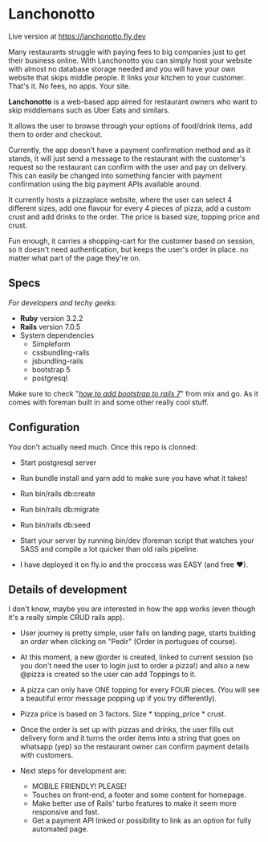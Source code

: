 

# Lanchonotto
Live version at https://lanchonotto.fly.dev

Many restaurants struggle with paying fees to big companies just to get their business online. With Lanchonotto you can simply host your website with almost no database storage needed and you will have your own website that skips middle people. It links your kitchen to your customer. That's it. No fees, no apps. Your site.



<strong>

Lanchonotto</strong> is a web-based app aimed for restaurant owners who want to skip middlemans such as Uber Eats and similars.

It allows the user to browse through your options of food/drink items, add them to order and checkout.



Currently, the app doesn't have a payment confirmation method and as it stands, it will just send a message to the restaurant with the customer's request so the restaurant can confirm with the user and pay on delivery. This can easily be changed into something fancier with payment confirmation using the big payment APIs available around.



It currently hosts a pizzaplace website, where the user can select 4 different sizes, add one flavour for every 4 pieces of pizza, add a custom crust and add drinks to the order. The price is based size, topping price and crust.



Fun enough, it carries a shopping-cart for the customer based on session, so it doesn't need authentication, but keeps the user's order in place. no matter what part of the page they're on.



## Specs
*For developers and techy geeks:*
 * **Ruby** version 3.2.2
 * **Rails** version 7.0.5
 * System dependencies
	 * Simpleform
	 * cssbundling-rails
	 * jsbundling-rails
	 * bootstrap 5
	 * postgresql


Make sure to check "*[how to add bootstrap to rails 7](https://mixandgo.com/learn/ruby-on-rails/how-to-install-bootstrap)*" from mix and go. As it comes with foreman built in and some other really cool stuff.



## Configuration

You don't actually need much.
Once this repo is clonned:

 - Start postgresql server
 - Run bundle install and yarn add to make sure you have what it takes!
 - Run bin/rails db:create
 - Run bin/rails db:migrate
 - Run bin/rails db:seed
 - Start your server by running bin/dev (foreman script that watches your SASS and compile a lot quicker than old rails pipeline.

- I have deployed it on fly.io and the proccess was EASY (and free ♥).

## Details of development

I don't know, maybe you are interested in how the app works (even though it's a really simple CRUD rails app).

 - User journey is pretty simple, user falls on landing page, starts building an *order* when clicking on "Pedir" (Order in portugues of course).

 - At this moment, a new @order is created, linked to current session (so you don't need the user to login just to order a pizza!) and also a new @pizza is created so the user can add Toppings to it.

 - A pizza can only have ONE topping for every FOUR pieces. (You will see a beautiful error message popping up if you try differently).
 - Pizza price is based on 3 factors. Size * topping_price * crust.

 - Once the order is set up with pizzas and drinks, the user fills out delivery form and it turns the order items into a string that goes on whatsapp (yep) so the restaurant owner can confirm payment details with customers.
 - Next steps for development are:
	 - MOBILE FRIENDLY! PLEASE!
	 - Touches on front-end, a footer and some content for homepage.
	 - Make better use of Rails' turbo features to make it seem more responsive and fast.
	 - Get a payment API linked or possibility to link as an option for fully automated page.
